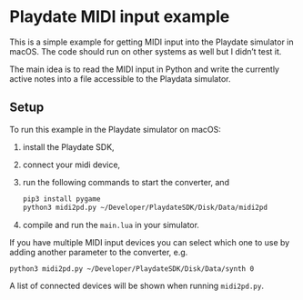 # Playdate MIDI input example

This is a simple example for getting MIDI input into the Playdate simulator in macOS. The code should run on other systems as well but I didn’t test it.

The main idea is to read the MIDI input in Python and write the currently active notes into a file accessible to the Playdata simulator.

## Setup

To run this example in the Playdate simulator on macOS:

1. install the Playdate SDK,
2. connect your midi device,
3. run the following commands to start the converter, and

	```bash
	pip3 install pygame
	python3 midi2pd.py ~/Developer/PlaydateSDK/Disk/Data/midi2pd
	```

4. compile and run the `main.lua` in your simulator.

If you have multiple MIDI input devices you can select which one to use by adding another 	parameter to the converter, e.g.

```bash
python3 midi2pd.py ~/Developer/PlaydateSDK/Disk/Data/synth 0
```

A list of connected devices will be shown when running `midi2pd.py`.
